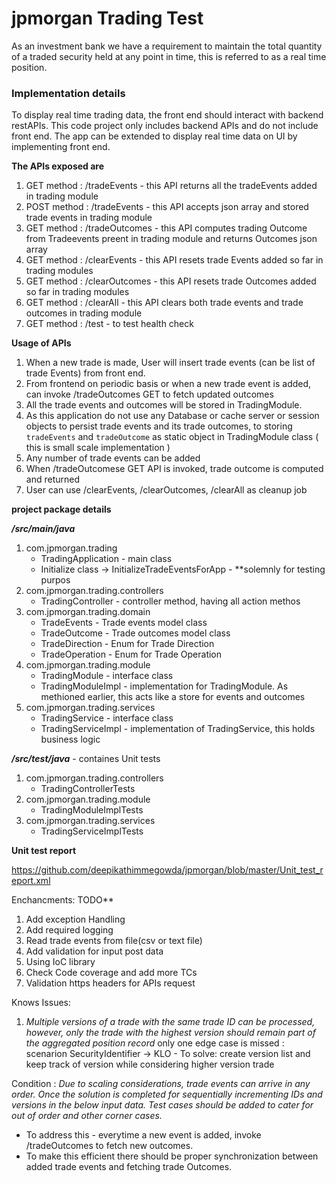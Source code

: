 # jpmorgan Trading Test

As an investment bank we have a requirement to maintain the total quantity of a traded security held at any point in time, this is referred to as a real time position.

### Implementation details

To display real time trading data, the front end should interact with backend restAPIs. 
This code project only includes backend APIs and do not include front end. The app can be extended to display real time data on UI by implementing front end.

**The APIs exposed are**

1. GET method  : /tradeEvents   - this API returns all the tradeEvents added in trading module
1. POST method : /tradeEvents   - this API accepts json array and stored trade events in trading module
1. GET method  : /tradeOutcomes - this API computes trading Outcome from Tradeevents preent in trading module and returns Outcomes json array
1. GET method  : /clearEvents   - this API resets trade Events added so far in trading modules
1. GET method  : /clearOutcomes - this API resets trade Outcomes added so far in trading modules
1. GET method  : /clearAll      - this API clears both trade events and trade outcomes in trading module
1. GET method  : /test          - to test health check


**Usage of APIs**

1. When a new trade is made, User will insert trade events (can be list of trade Events) from front end. 
1. From frontend on periodic basis or when a new trade event is added, can invoke /tradeOutcomes GET to fetch updated outcomes
1. All the trade events and outcomes will be stored in TradingModule.
1. As this application do not use any Database or cache server or session objects to persist trade events and its trade outcomes, to storing `tradeEvents` and `tradeOutcome` as static object in TradingModule class ( this is small scale implementation )
1. Any number of trade events can be added
1. When /tradeOutcomese GET API is invoked, trade outcome is computed and returned
1. User can use /clearEvents, /clearOutcomes, /clearAll as cleanup job


**project package details**

_**/src/main/java**_

1. com.jpmorgan.trading 
     * TradingApplication - main class
     * Initialize class -> InitializeTradeEventsForApp - **solemnly for testing purpos
2. com.jpmorgan.trading.controllers
     * TradingController - controller method, having all action methos
3. com.jpmorgan.trading.domain 
     * TradeEvents    - Trade events model class
     * TradeOutcome   - Trade outcomes model class
     * TradeDirection - Enum for Trade Direction
     * TradeOperation - Enum for Trade Operation
4. com.jpmorgan.trading.module
     * TradingModule     - interface class
     * TradingModuleImpl - implementation for TradingModule. As methioned earlier, this acts like a store for events and outcomes
5. com.jpmorgan.trading.services
     * TradingService     - interface class
     * TradingServiceImpl - implementation of TradingService, this holds business logic
   
 _**/src/test/java**_ - containes Unit tests
 
1. com.jpmorgan.trading.controllers
     *  TradingControllerTests
2. com.jpmorgan.trading.module
     *  TradingModuleImplTests
3. com.jpmorgan.trading.services
     *  TradingServiceImplTests


**Unit test report**

https://github.com/deepikathimmegowda/jpmorgan/blob/master/Unit_test_report.xml

Enchancments: TODO** 

1. Add exception Handling
1. Add required logging
1. Read trade events from file(csv or text file)
1. Add validation for input post data
1. Using IoC library
1. Check Code coverage and add more TCs
1. Validation https headers for APIs request

Knows Issues:
1. *Multiple versions of a trade with the same trade ID can be processed, however, only the trade with the highest version should remain part of the aggregated position record*
 only one edge case is missed : scenarion SecurityIdentifier -> KLO -  To solve: create version list and keep track of version while considering higher version trade
 
Condition : *Due to scaling considerations, trade events can arrive in any order. Once the solution is completed for sequentially incrementing IDs and versions in the below input data. Test cases should be added to cater for out of order and other corner cases.*
- To address this - everytime a new event is added, invoke /tradeOutcomes to fetch new outcomes.
- To make this efficient there should be proper synchronization between added trade events and fetching trade Outcomes.
